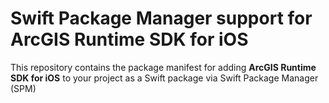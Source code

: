 # Swift Package Manager support for ArcGIS Runtime SDK for iOS

This repository contains the package manifest for adding __ArcGIS Runtime SDK for iOS__ to your project as a Swift package via Swift Package Manager (SPM)
